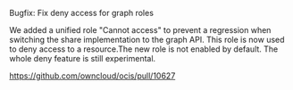 Bugfix: Fix deny access for graph roles

We added a unified role "Cannot access" to prevent a regression when switching the share implementation to the graph API. This role is now used to deny access to a resource.The new role is not enabled by default. The whole deny feature is still experimental.

https://github.com/owncloud/ocis/pull/10627
